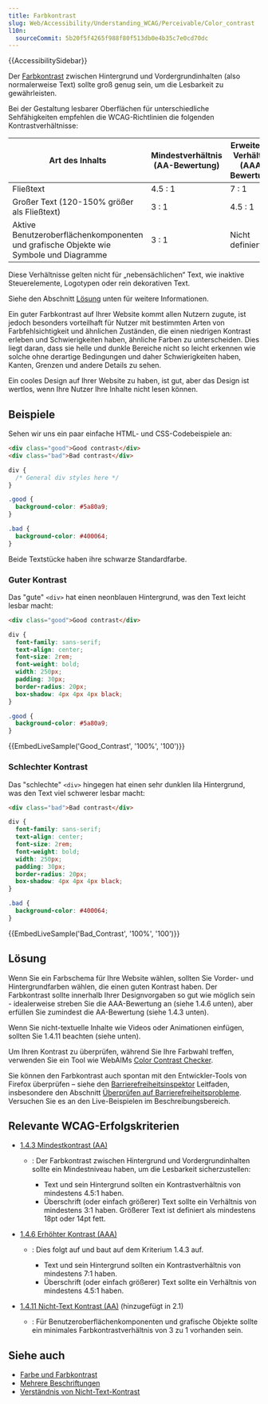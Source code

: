 ```yaml
---
title: Farbkontrast
slug: Web/Accessibility/Understanding_WCAG/Perceivable/Color_contrast
l10n:
  sourceCommit: 5b20f5f4265f988f80f513db0e4b35c7e0cd70dc
---
```


{{AccessibilitySidebar}}

Der [Farbkontrast](https://www.w3.org/TR/WCAG21/#dfn-contrast-ratio) zwischen Hintergrund und Vordergrundinhalten (also normalerweise Text) sollte groß genug sein, um die Lesbarkeit zu gewährleisten.

Bei der Gestaltung lesbarer Oberflächen für unterschiedliche Sehfähigkeiten empfehlen die WCAG-Richtlinien die folgenden Kontrastverhältnisse:

| Art des Inhalts                                                                       | Mindestverhältnis (AA-Bewertung) | Erweitertes Verhältnis (AAA-Bewertung) |
| ------------------------------------------------------------------------------------- | -------------------------------- | -------------------------------------- |
| Fließtext                                                                             | 4.5 : 1                          | 7 : 1                                  |
| Großer Text (120-150% größer als Fließtext)                                           | 3 : 1                            | 4.5 : 1                                |
| Aktive Benutzeroberflächenkomponenten und grafische Objekte wie Symbole und Diagramme | 3 : 1                            | Nicht definiert                        |

Diese Verhältnisse gelten nicht für „nebensächlichen“ Text, wie inaktive Steuerelemente, Logotypen oder rein dekorativen Text.

Siehe den Abschnitt [Lösung](#lösung) unten für weitere Informationen.

Ein guter Farbkontrast auf Ihrer Website kommt allen Nutzern zugute, ist jedoch besonders vorteilhaft für Nutzer mit bestimmten Arten von Farbfehlsichtigkeit und ähnlichen Zuständen, die einen niedrigen Kontrast erleben und Schwierigkeiten haben, ähnliche Farben zu unterscheiden. Dies liegt daran, dass sie helle und dunkle Bereiche nicht so leicht erkennen wie solche ohne derartige Bedingungen und daher Schwierigkeiten haben, Kanten, Grenzen und andere Details zu sehen.

Ein cooles Design auf Ihrer Website zu haben, ist gut, aber das Design ist wertlos, wenn Ihre Nutzer Ihre Inhalte nicht lesen können.

## Beispiele

Sehen wir uns ein paar einfache HTML- und CSS-Codebeispiele an:

```html
<div class="good">Good contrast</div>
<div class="bad">Bad contrast</div>
```

```css
div {
  /* General div styles here */
}

.good {
  background-color: #5a80a9;
}

.bad {
  background-color: #400064;
}
```

Beide Textstücke haben ihre schwarze Standardfarbe.

### Guter Kontrast

Das "gute" `<div>` hat einen neonblauen Hintergrund, was den Text leicht lesbar macht:

```html
<div class="good">Good contrast</div>
```

```css
div {
  font-family: sans-serif;
  text-align: center;
  font-size: 2rem;
  font-weight: bold;
  width: 250px;
  padding: 30px;
  border-radius: 20px;
  box-shadow: 4px 4px 4px black;
}

.good {
  background-color: #5a80a9;
}
```

{{EmbedLiveSample('Good_Contrast', '100%', '100')}}

### Schlechter Kontrast

Das "schlechte" `<div>` hingegen hat einen sehr dunklen lila Hintergrund, was den Text viel schwerer lesbar macht:

```html
<div class="bad">Bad contrast</div>
```

```css
div {
  font-family: sans-serif;
  text-align: center;
  font-size: 2rem;
  font-weight: bold;
  width: 250px;
  padding: 30px;
  border-radius: 20px;
  box-shadow: 4px 4px 4px black;
}

.bad {
  background-color: #400064;
}
```

{{EmbedLiveSample('Bad_Contrast', '100%', '100')}}

## Lösung

Wenn Sie ein Farbschema für Ihre Website wählen, sollten Sie Vorder- und Hintergrundfarben wählen, die einen guten Kontrast haben. Der Farbkontrast sollte innerhalb Ihrer Designvorgaben so gut wie möglich sein - idealerweise streben Sie die AAA-Bewertung an (siehe 1.4.6 unten), aber erfüllen Sie zumindest die AA-Bewertung (siehe 1.4.3 unten).

Wenn Sie nicht-textuelle Inhalte wie Videos oder Animationen einfügen, sollten Sie 1.4.11 beachten (siehe unten).

Um Ihren Kontrast zu überprüfen, während Sie Ihre Farbwahl treffen, verwenden Sie ein Tool wie WebAIMs [Color Contrast Checker](https://webaim.org/resources/contrastchecker/).

Sie können den Farbkontrast auch spontan mit den Entwickler-Tools von Firefox überprüfen – siehe den [Barrierefreiheitsinspektor](https://firefox-source-docs.mozilla.org/devtools-user/accessibility_inspector/index.html) Leitfaden, insbesondere den Abschnitt [Überprüfen auf Barrierefreiheitsprobleme](https://firefox-source-docs.mozilla.org/devtools-user/accessibility_inspector/index.html#check-for-accessibility-issues). Versuchen Sie es an den Live-Beispielen im Beschreibungsbereich.

## Relevante WCAG-Erfolgskriterien

- [1.4.3 Mindestkontrast (AA)](https://www.w3.org/TR/WCAG21/#contrast-minimum)

  - : Der Farbkontrast zwischen Hintergrund und Vordergrundinhalten sollte ein Mindestniveau haben, um die Lesbarkeit sicherzustellen:

    - Text und sein Hintergrund sollten ein Kontrastverhältnis von mindestens 4.5:1 haben.
    - Überschrift (oder einfach größerer) Text sollte ein Verhältnis von mindestens 3:1 haben. Größerer Text ist definiert als mindestens 18pt oder 14pt fett.

- [1.4.6 Erhöhter Kontrast (AAA)](https://www.w3.org/TR/WCAG21/#contrast-enhanced)

  - : Dies folgt auf und baut auf dem Kriterium 1.4.3 auf.

    - Text und sein Hintergrund sollten ein Kontrastverhältnis von mindestens 7:1 haben.
    - Überschrift (oder einfach größerer) Text sollte ein Verhältnis von mindestens 4.5:1 haben.

- [1.4.11 Nicht-Text Kontrast (AA)](https://www.w3.org/TR/WCAG21/#non-text-contrast) (hinzugefügt in 2.1)
  - : Für Benutzeroberflächenkomponenten und grafische Objekte sollte ein minimales Farbkontrastverhältnis von 3 zu 1 vorhanden sein.

## Siehe auch

- [Farbe und Farbkontrast](/de/docs/Learn_web_development/Core/Accessibility/CSS_and_JavaScript#color_and_color_contrast)
- [Mehrere Beschriftungen](/de/docs/Learn_web_development/Extensions/Forms/How_to_structure_a_web_form#multiple_labels)
- [Verständnis von Nicht-Text-Kontrast](https://www.w3.org/WAI/WCAG21/Understanding/non-text-contrast.html)
